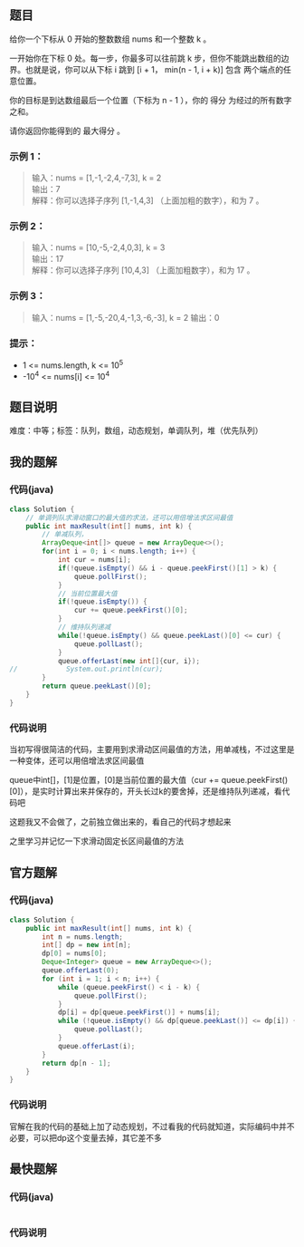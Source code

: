 ## 题目
给你一个下标从 0 开始的整数数组 nums 和一个整数 k 。

一开始你在下标 0 处。每一步，你最多可以往前跳 k 步，但你不能跳出数组的边界。也就是说，你可以从下标 i 跳到 [i + 1， min(n - 1, i + k)] 包含 两个端点的任意位置。

你的目标是到达数组最后一个位置（下标为 n - 1 ），你的 得分 为经过的所有数字之和。

请你返回你能得到的 最大得分 。
### 示例 1：
> 输入：nums = [1,-1,-2,4,-7,3], k = 2  
> 输出：7  
> 解释：你可以选择子序列 [1,-1,4,3] （上面加粗的数字），和为 7 。
### 示例 2：
> 输入：nums = [10,-5,-2,4,0,3], k = 3  
> 输出：17    
> 解释：你可以选择子序列 [10,4,3] （上面加粗数字），和为 17 。
### 示例 3：
> 输入：nums = [1,-5,-20,4,-1,3,-6,-3], k = 2
> 输出：0
### 提示：
- 1 <= nums.length, k <= 10<sup>5</sup>
- -10<sup>4</sup> <= nums[i] <= 10<sup>4</sup>
## 题目说明
难度：中等；标签：队列，数组，动态规划，单调队列，堆（优先队列）
## 我的题解
### 代码(java)
```java
class Solution {
    // 单调列队求滑动窗口的最大值的求法，还可以用倍增法求区间最值
    public int maxResult(int[] nums, int k) {
        // 单减队列，
        ArrayDeque<int[]> queue = new ArrayDeque<>();
        for(int i = 0; i < nums.length; i++) {
            int cur = nums[i];
            if(!queue.isEmpty() && i - queue.peekFirst()[1] > k) {
                queue.pollFirst();
            }
            // 当前位置最大值
            if(!queue.isEmpty()) {
                cur += queue.peekFirst()[0];
            }
            // 维持队列递减
            while(!queue.isEmpty() && queue.peekLast()[0] <= cur) {
                queue.pollLast();
            }
            queue.offerLast(new int[]{cur, i});
//            System.out.println(cur);
        }
        return queue.peekLast()[0];
    }
}
```
### 代码说明
当初写得很简洁的代码，主要用到求滑动区间最值的方法，用单减栈，不过这里是一种变体，还可以用倍增法求区间最值

queue中int[]，[1]是位置，[0]是当前位置的最大值（cur += queue.peekFirst()[0]），是实时计算出来并保存的，开头长过k的要舍掉，还是维持队列递减，看代码吧

这题我又不会做了，之前独立做出来的，看自己的代码才想起来

之里学习并记忆一下求滑动固定长区间最值的方法
## 官方题解
### 代码(java)
```java
class Solution {
    public int maxResult(int[] nums, int k) {
        int n = nums.length;
        int[] dp = new int[n];
        dp[0] = nums[0];
        Deque<Integer> queue = new ArrayDeque<>();
        queue.offerLast(0);
        for (int i = 1; i < n; i++) {
            while (queue.peekFirst() < i - k) {
                queue.pollFirst();
            }
            dp[i] = dp[queue.peekFirst()] + nums[i];
            while (!queue.isEmpty() && dp[queue.peekLast()] <= dp[i]) {
                queue.pollLast();
            }
            queue.offerLast(i);
        }
        return dp[n - 1];
    }
}
```
### 代码说明
官解在我的代码的基础上加了动态规划，不过看我的代码就知道，实际编码中并不必要，可以把dp这个变量去掉，其它差不多
## 最快题解
### 代码(java)
```java
```
### 代码说明

